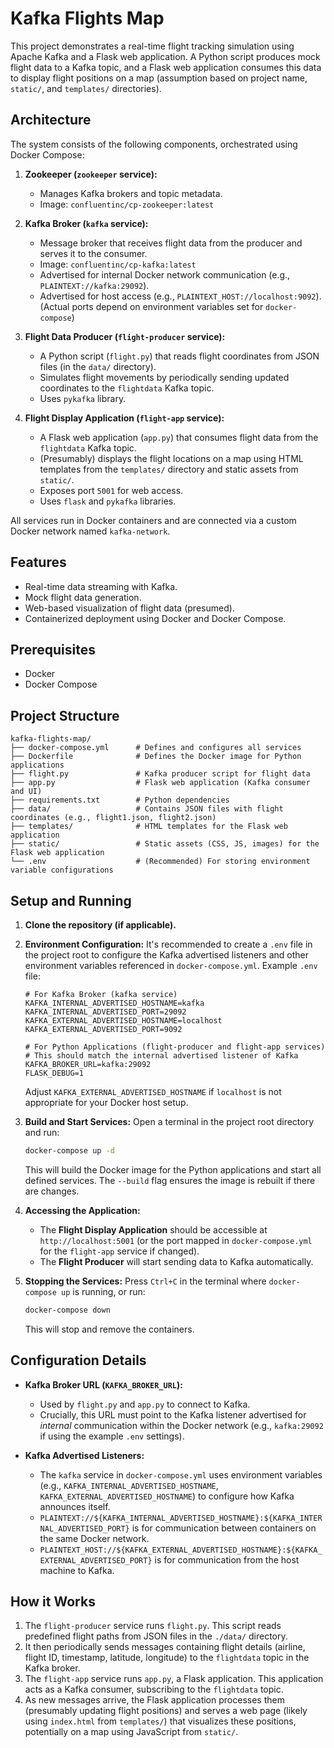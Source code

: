# Kafka Flights Map

This project demonstrates a real-time flight tracking simulation using Apache Kafka and a Flask web application. A Python script produces mock flight data to a Kafka topic, and a Flask web application consumes this data to display flight positions on a map (assumption based on project name, `static/`, and `templates/` directories).

## Architecture

The system consists of the following components, orchestrated using Docker Compose:

1.  **Zookeeper (`zookeeper` service):**
    *   Manages Kafka brokers and topic metadata.
    *   Image: `confluentinc/cp-zookeeper:latest`

2.  **Kafka Broker (`kafka` service):**
    *   Message broker that receives flight data from the producer and serves it to the consumer.
    *   Image: `confluentinc/cp-kafka:latest`
    *   Advertised for internal Docker network communication (e.g., `PLAINTEXT://kafka:29092`).
    *   Advertised for host access (e.g., `PLAINTEXT_HOST://localhost:9092`).
        (Actual ports depend on environment variables set for `docker-compose`)

3.  **Flight Data Producer (`flight-producer` service):**
    *   A Python script (`flight.py`) that reads flight coordinates from JSON files (in the `data/` directory).
    *   Simulates flight movements by periodically sending updated coordinates to the `flightdata` Kafka topic.
    *   Uses `pykafka` library.

4.  **Flight Display Application (`flight-app` service):**
    *   A Flask web application (`app.py`) that consumes flight data from the `flightdata` Kafka topic.
    *   (Presumably) displays the flight locations on a map using HTML templates from the `templates/` directory and static assets from `static/`.
    *   Exposes port `5001` for web access.
    *   Uses `flask` and `pykafka` libraries.

All services run in Docker containers and are connected via a custom Docker network named `kafka-network`.

## Features

*   Real-time data streaming with Kafka.
*   Mock flight data generation.
*   Web-based visualization of flight data (presumed).
*   Containerized deployment using Docker and Docker Compose.

## Prerequisites

*   Docker
*   Docker Compose

## Project Structure

```
kafka-flights-map/
├── docker-compose.yml      # Defines and configures all services
├── Dockerfile              # Defines the Docker image for Python applications
├── flight.py               # Kafka producer script for flight data
├── app.py                  # Flask web application (Kafka consumer and UI)
├── requirements.txt        # Python dependencies
├── data/                   # Contains JSON files with flight coordinates (e.g., flight1.json, flight2.json)
├── templates/              # HTML templates for the Flask web application
├── static/                 # Static assets (CSS, JS, images) for the Flask web application
└── .env                    # (Recommended) For storing environment variable configurations
```

## Setup and Running

1.  **Clone the repository (if applicable).**

2.  **Environment Configuration:**
    It's recommended to create a `.env` file in the project root to configure the Kafka advertised listeners and other environment variables referenced in `docker-compose.yml`. Example `.env` file:
    ```env
    # For Kafka Broker (kafka service)
    KAFKA_INTERNAL_ADVERTISED_HOSTNAME=kafka
    KAFKA_INTERNAL_ADVERTISED_PORT=29092
    KAFKA_EXTERNAL_ADVERTISED_HOSTNAME=localhost
    KAFKA_EXTERNAL_ADVERTISED_PORT=9092

    # For Python Applications (flight-producer and flight-app services)
    # This should match the internal advertised listener of Kafka
    KAFKA_BROKER_URL=kafka:29092
    FLASK_DEBUG=1
    ```
    Adjust `KAFKA_EXTERNAL_ADVERTISED_HOSTNAME` if `localhost` is not appropriate for your Docker host setup.

3.  **Build and Start Services:**
    Open a terminal in the project root directory and run:
    ```bash
    docker-compose up -d
    ```
    This will build the Docker image for the Python applications and start all defined services. The `--build` flag ensures the image is rebuilt if there are changes.

4.  **Accessing the Application:**
    *   The **Flight Display Application** should be accessible at `http://localhost:5001` (or the port mapped in `docker-compose.yml` for the `flight-app` service if changed).
    *   The **Flight Producer** will start sending data to Kafka automatically.

5.  **Stopping the Services:**
    Press `Ctrl+C` in the terminal where `docker-compose up` is running, or run:
    ```bash
    docker-compose down
    ```
    This will stop and remove the containers.

## Configuration Details

*   **Kafka Broker URL (`KAFKA_BROKER_URL`):**
    *   Used by `flight.py` and `app.py` to connect to Kafka.
    *   Crucially, this URL must point to the Kafka listener advertised for *internal* communication within the Docker network (e.g., `kafka:29092` if using the example `.env` settings).

*   **Kafka Advertised Listeners:**
    *   The `kafka` service in `docker-compose.yml` uses environment variables (e.g., `KAFKA_INTERNAL_ADVERTISED_HOSTNAME`, `KAFKA_EXTERNAL_ADVERTISED_HOSTNAME`) to configure how Kafka announces itself.
    *   `PLAINTEXT://${KAFKA_INTERNAL_ADVERTISED_HOSTNAME}:${KAFKA_INTERNAL_ADVERTISED_PORT}` is for communication between containers on the same Docker network.
    *   `PLAINTEXT_HOST://${KAFKA_EXTERNAL_ADVERTISED_HOSTNAME}:${KAFKA_EXTERNAL_ADVERTISED_PORT}` is for communication from the host machine to Kafka.

## How it Works

1.  The `flight-producer` service runs `flight.py`. This script reads predefined flight paths from JSON files in the `./data/` directory.
2.  It then periodically sends messages containing flight details (airline, flight ID, timestamp, latitude, longitude) to the `flightdata` topic in the Kafka broker.
3.  The `flight-app` service runs `app.py`, a Flask application. This application acts as a Kafka consumer, subscribing to the `flightdata` topic.
4.  As new messages arrive, the Flask application processes them (presumably updating flight positions) and serves a web page (likely using `index.html` from `templates/`) that visualizes these positions, potentially on a map using JavaScript from `static/`.
